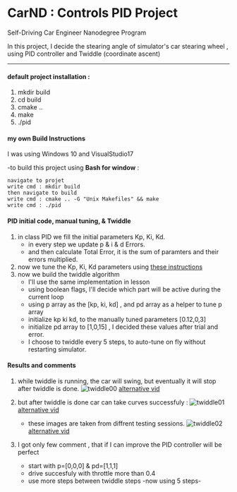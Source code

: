 # CarND : Controls PID Project
Self-Driving Car Engineer Nanodegree Program

In this project, I decide the stearing angle of simulator's car stearing wheel , using PID controller and Twiddle (coordinate ascent)

---
#### default project installation :
1. mkdir build
2. cd build
3. cmake ..
4. make
5. ./pid 

#### my own Build Instructions
I was using Windows 10 and VisualStudio17

-to build this project using **Bash for window** :

    navigate to projet
    write cmd : mkdir build
    then navigate to build
    write cmd : cmake .. -G "Unix Makefiles" && make
    write cmd : ./pid 

#### PID initial code, manual tuning, & Twiddle

1. in class PID we fill the initial parameters Kp, Ki, Kd.
   * in every step we update p & i & d Errors.
   * and then calculate Total Error, it is the sum of paramters and their errors multiplied.
2. now we tune the Kp, Ki, Kd parameters using [these instructions](https://udacity-reviews-uploads.s3.amazonaws.com/_attachments/41330/1493863065/pid_control_document.pdf#%5B%7B%22num%22%3A37%2C%22gen%22%3A0%7D%2C%7B%22name%22%3A%22XYZ%22%7D%2C56.7%2C785.3%2C0%5D)
3. now we build the twiddle algorithm 
   * I'll use the same implementation in lesson
   * using boolean flags, I'll decide which part will be active during the current loop
   * using p array as the [kp, ki, kd] , and pd array as a helper to tune p array
   * initialize kp ki kd, to the manually tuned parameters [0.12,0,3]
   * initialize pd array to [1,0,15] , I decided these values after trial and error.
   * I choose to twiddle every 5 steps, to auto-tune on fly without restarting simulator.

#### Results and comments

1. while twiddle is running, the car will swing, but eventually it will stop after twiddle is done.
   ![twiddle00](https://github.com/anasmatic/CarND-Term2-project4-PID-Control/tree/master/res/t00.gif)
    [alternative vid](https://github.com/anasmatic/CarND-Term2-project4-PID-Control/tree/master/res/t00.mp4)
2. but after twiddle is done car can take curves successfuly :
   ![twiddle01](https://github.com/anasmatic/CarND-Term2-project4-PID-Control/tree/master/res/t01.gif)
    [alternative vid](https://github.com/anasmatic/CarND-Term2-project4-PID-Control/tree/master/res/t01.mp4)
   * these images are taken from diffrent testing sessions.
   ![twiddle02](https://github.com/anasmatic/CarND-Term2-project4-PID-Control/tree/master/res/t02.gif)
    [alternative vid](https://github.com/anasmatic/CarND-Term2-project4-PID-Control/tree/master/res/t02.mp4)


3. I got only few comment , that if I can improve the PID controller will be perfect
   * start with p=[0,0,0] & pd=[1,1,1]
   * drive succesfuly with throttle more than 0.4
   * use more steps between twiddle steps -now using 5 steps-

